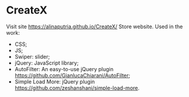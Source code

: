 # CreateX
Visit site https://alinaputria.github.io/CreateX/ 
Store website. 
Used in the work:
- CSS;
- JS;
- Swiper: slider;
- jQuery: JavaScript library;
- AutoFilter: An easy-to-use jQuery plugin https://github.com/GianlucaChiarani/AutoFilter;
- Simple Load More: jQuery plugin https://github.com/zeshanshani/simple-load-more.
